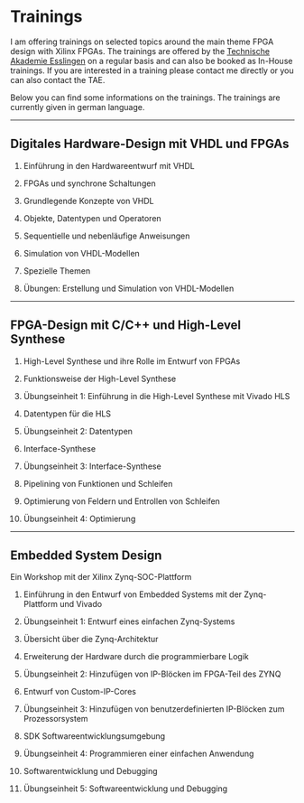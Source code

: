  
# Trainings


 I am offering trainings on selected topics around the main theme FPGA design with Xilinx FPGAs. The trainings are offered by the [Technische Akademie Esslingen](https://www.tae.de) on a regular basis and can also be booked as In-House trainings. If you are interested in a training please contact me directly or you can also contact the TAE.

 Below you can find some informations on the trainings. The trainings are currently given in german language.

---
## Digitales Hardware-Design mit VHDL und FPGAs

1. Einführung in den Hardwareentwurf mit VHDL

2. FPGAs und synchrone Schaltungen

3. Grundlegende Konzepte von VHDL

4. Objekte, Datentypen und Operatoren

5. Sequentielle und nebenläufige Anweisungen

6. Simulation von VHDL-Modellen

7. Spezielle Themen

8. Übungen: Erstellung und Simulation von VHDL-Modellen


---
## FPGA-Design mit C/C++ und High-Level Synthese

1. High-Level Synthese und ihre Rolle im Entwurf von FPGAs

2. Funktionsweise der High-Level Synthese

3. Übungseinheit 1: Einführung in die High-Level Synthese mit Vivado HLS

4. Datentypen für die HLS

5. Übungseinheit 2: Datentypen

6. Interface-Synthese

7. Übungseinheit 3: Interface-Synthese

8. Pipelining von Funktionen und Schleifen

9. Optimierung von Feldern und Entrollen von Schleifen

10. Übungseinheit 4: Optimierung

---
## Embedded System Design
Ein Workshop mit der Xilinx Zynq-SOC-Plattform

1. Einführung in den Entwurf von Embedded Systems mit der
Zynq-Plattform und Vivado

2. Übungseinheit 1: Entwurf eines einfachen Zynq-Systems

3. Übersicht über die Zynq-Architektur

4. Erweiterung der Hardware durch die programmierbare Logik

5. Übungseinheit 2: Hinzufügen von IP-Blöcken im FPGA-Teil des
ZYNQ

6. Entwurf von Custom-IP-Cores

7. Übungseinheit 3: Hinzufügen von benutzerdefinierten
IP-Blöcken zum Prozessorsystem

8. SDK Softwareentwicklungsumgebung

9. Übungseinheit 4: Programmieren einer einfachen Anwendung

10. Softwarentwicklung und Debugging

11. Übungseinheit 5: Softwareentwicklung und Debugging
